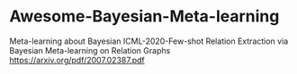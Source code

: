 # Awesome-Bayesian-Meta-learning
Meta-learning about Bayesian
ICML-2020-Few-shot Relation Extraction via Bayesian Meta-learning on Relation Graphs
https://arxiv.org/pdf/2007.02387.pdf
